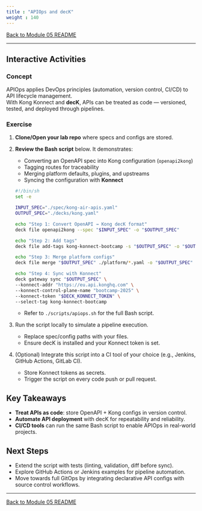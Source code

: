 ```yaml
---
title : "APIOps and decK"
weight : 140
---
```



[Back to Module 05 README](./README.md)

---

## Interactive Activities

### Concept

APIOps applies DevOps principles (automation, version control, CI/CD) to API lifecycle management.  
With Kong Konnect and **decK**, APIs can be treated as code — versioned, tested, and deployed through pipelines.

### Exercise

1. **Clone/Open your lab repo** where specs and configs are stored.

2. **Review the Bash script** below. It demonstrates:
   - Converting an OpenAPI spec into Kong configuration (`openapi2kong`)
   - Tagging routes for traceability
   - Merging platform defaults, plugins, and upstreams
   - Syncing the configuration with **Konnect**

    ```bash
    #!/bin/sh
    set -e

    INPUT_SPEC="./spec/kong-air-apis.yaml"
    OUTPUT_SPEC="./decks/kong.yaml"

    echo "Step 1: Convert OpenAPI → Kong decK format"
    deck file openapi2kong --spec "$INPUT_SPEC" -o "$OUTPUT_SPEC"

    echo "Step 2: Add tags"
    deck file add-tags kong-konnect-bootcamp -s "$OUTPUT_SPEC" -o "$OUTPUT_SPEC"

    echo "Step 3: Merge platform configs"
    deck file merge "$OUTPUT_SPEC" ./platform/*.yaml -o "$OUTPUT_SPEC"

    echo "Step 4: Sync with Konnect"
    deck gateway sync "$OUTPUT_SPEC" \
    --konnect-addr "https://eu.api.konghq.com" \
    --konnect-control-plane-name "bootcamp-2025" \
    --konnect-token "$DECK_KONNECT_TOKEN" \
    --select-tag kong-konnect-bootcamp
    ```

    - Refer to `./scripts/apiops.sh` for the full Bash script.

3. Run the script locally to simulate a pipeline execution.
   - Replace spec/config paths with your files.
   - Ensure decK is installed and your Konnect token is set.

4. (Optional) Integrate this script into a CI tool of your choice (e.g., Jenkins, GitHub Actions, GitLab CI).
   - Store Konnect tokens as secrets.
   - Trigger the script on every code push or pull request.

## Key Takeaways

- **Treat APIs as code**: store OpenAPI + Kong configs in version control.
- **Automate API deployment** with decK for repeatability and reliability.
- **CI/CD tools** can run the same Bash script to enable APIOps in real-world projects.

## Next Steps

- Extend the script with tests (linting, validation, diff before sync).
- Explore GitHub Actions or Jenkins examples for pipeline automation.
- Move towards full GitOps by integrating declarative API configs with source control workflows.

---

[Back to Module 05 README](./README.md)
